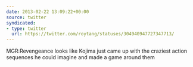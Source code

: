 ```yaml
---
date: 2013-02-22 13:09:22+00:00
source: twitter
syndicated:
- type: twitter
  url: https://twitter.com/roytang/statuses/304940947727347713/
---
```


MGR:Revengeance looks like Kojima just came up with the craziest action sequences he could imagine and made a game around them